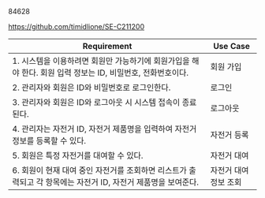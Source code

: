84628

https://github.com/timidlione/SE-C211200

| Requirement                                                                                                                                                                         | Use Case                    |
| ----------------------------------------------------------------------------------------------------------------------------------------------------------------------------------- | --------------------------- |
| 1. 시스템을 이용하려면 회원만 가능하기에 회원가입을 해야 한다. 회원 입력 정보는 ID, 비밀번호, 전화번호이다.                              | 회원 가입                   |
| 2. 관리자와 회원은 ID와 비밀번호로 로그인한다.                                                                                                                                      | 로그인                      |
| 3. 관리자와 회원은 ID와 로그아웃 시 시스템 접속이 종료된다.                                                                                                                         | 로그아웃                    |
| 4. 관리자는 자전거 ID, 자전거 제품명을 입력하여 자전거 정보를 등록할 수 있다.                                              | 자전거 등록                 |
| 5. 회원은 특정 자전거를 대여할 수 있다. | 자전거 대여             |                                                                                            | 항목 
| 6. 회원이 현재 대여 중인 자전거를 조회하면 리스트가 출력되고 각 항목에는 자전거 ID, 자전거 제품명을 보여준다.                                                                                                          | 자전거 대여 정보 조회       |
